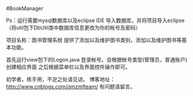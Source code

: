#BookManager

Ps：运行需要mysql数据库以及eclipse IDE
导入数据库，并将项目导入eclipse（将util包下DbUtil类中数据库信息更改为你的帐号及密码）

项目名称：图书管理系统
提供了添加以及维护图书类别，添加以及维护图书等基本功能。

首先运行view包下的Logon.java 登录帐号。会根据帐号类型(管理员，普通账户)创建相应界面
之后根据菜单栏以及界面控件操作即可。


初学者，练手用，不足之处请见谅。
博客地址：http://www.cnblogs.com/qmzmfteam/ 
有问题请留言。